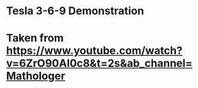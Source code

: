 # Tesla 3-6-9 Demonstration
# Taken from https://www.youtube.com/watch?v=6ZrO90AI0c8&t=2s&ab_channel=Mathologer
